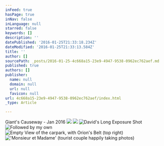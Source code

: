 ```yaml
---
inFeed: true
hasPage: true
inNav: false
inLanguage: null
starred: false
keywords: []
description: ''
datePublished: '2016-01-25T21:33:18.234Z'
dateModified: '2016-01-25T21:33:13.584Z'
title: ''
author: []
sourcePath: _posts/2016-01-25-4c668a15-23e9-4947-9538-0962ec762aef.md
published: true
authors: []
publisher:
  name: null
  domain: null
  url: null
  favicon: null
url: 4c668a15-23e9-4947-9538-0962ec762aef/index.html
_type: Article

---
```

Giant's Causeway - Jan 2016
![](https://the-grid-user-content.s3-us-west-2.amazonaws.com/84414327-3168-4464-92ba-b211108bd9c2.jpg)
![](https://the-grid-user-content.s3-us-west-2.amazonaws.com/b42b3efe-4417-45d9-8bc4-36566a415dd6.jpg)
![David's Long Exposure Shot](https://s3-us-west-2.amazonaws.com/the-grid-img/p/06ae3f0ace8e9b99ff23a8634d200a8ce7467513.jpg)
![Followed by my own](https://s3-us-west-2.amazonaws.com/the-grid-img/p/ba62b554e49e83758f675da48d9706d278b85bfe.jpg)
![Empty View of the carpark, with Orion's Belt (top right)](https://s3-us-west-2.amazonaws.com/the-grid-img/p/17f1f506a93324a68f7a0cd08047b0cf5baa5a53.jpg)
!['Monsieur et Madame' (tourist couple happily taking photos)](https://s3-us-west-2.amazonaws.com/the-grid-img/p/bbb48cbf5be5d9f595b49ea4a60166454f980cc0.jpg)